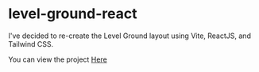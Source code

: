 # level-ground-react

I've decided to re-create the Level Ground layout using Vite, ReactJS, and Tailwind CSS.

You can view the project [Here](https://stacksantos.github.io/level-ground-react/)
